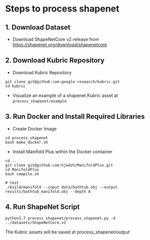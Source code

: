 # Steps to process shapenet


## 1. Download Dataset

- Download ShapeNetCore v2 release from https://shapenet.org/download/shapenetcore

## 2. Download Kubric Repository

- Download Kubric Repository

```
git clone git@github.com:google-research/kubric.git
cd kubric
```

- Visualize an example of a shapenet Kubric asset at `process_shapenet/example`

## 3. Run Docker and Install Required Libraries

- Create Docker Image

```
cd process_shapenet
bash make_docker.sh
```

- Install Manifold Plus within the Docker container

```
cd ..
git clone git@github.com:hjwdzh/ManifoldPlus.git
cd ManifoldPlus
bash compile.sh

# test
./build/manifold --input data/bathtub.obj --output results/bathtub_manifold.obj --depth 8
```

## 4. Run ShapeNet Script

```
python3.7 process_shapenet/process_shapenet.py -d ../datasets/ShapeNetCore.v2
```

The Kubric assets will be saved at process_shapenet/output